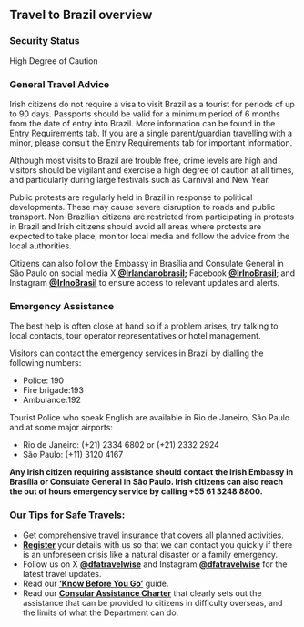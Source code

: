 ## Travel to Brazil overview

### **Security Status**

High Degree of Caution

### **General Travel Advice**

Irish citizens do not require a visa to visit Brazil as a tourist for periods of up to 90 days. Passports should be valid for a minimum period of 6 months from the date of entry into Brazil. More information can be found in the Entry Requirements tab. If you are a single parent/guardian travelling with a minor, please consult the Entry Requirements tab for important information.

Although most visits to Brazil are trouble free, crime levels are high and visitors should be vigilant and exercise a high degree of caution at all times, and particularly during large festivals such as Carnival and New Year.

Public protests are regularly held in Brazil in response to political developments. These may cause severe disruption to roads and public transport. Non-Brazilian citizens are restricted from participating in protests in Brazil and Irish citizens should avoid all areas where protests are expected to take place, monitor local media and follow the advice from the local authorities.

Citizens can also follow the Embassy in Brasília and Consulate General in São Paulo on social media X [**@Irlandanobrasil**](https://x.com/irlandanobrasil)**;** Facebook [**@IrlnoBrasil**](https://www.facebook.com/irlnobrasil/); and Instagram [**@IrlnoBrasil**](http://www.instagram.com/irlnobrasil) to ensure access to relevant updates and alerts.

### **Emergency Assistance**

The best help is often close at hand so if a problem arises, try talking to local contacts, tour operator representatives or hotel management.

Visitors can contact the emergency services in Brazil by dialling the following numbers:

* Police: 190
* Fire brigade:193
* Ambulance:192

Tourist Police who speak English are available in Rio de Janeiro, São Paulo and at some major airports:

* Rio de Janeiro: (+21) 2334 6802 or (+21) 2332 2924
* São Paulo: (+11) 3120 4167

**Any Irish citizen requiring assistance should contact the Irish Embassy in Brasília or Consulate General in São Paulo. Irish citizens can also reach the out of hours emergency service by calling +55 61 3248 8800.**

### **Our Tips for Safe Travels:**

* Get comprehensive travel insurance that covers all planned activities.
* [**Register**](https://www.ireland.ie/en/dfa/overseas-travel/citizens-registration/) your details with us so that we can contact you quickly if there is an unforeseen crisis like a natural disaster or a family emergency.
* Follow us on X [**@dfatravelwise**](https://www.twitter.com/DFATravelWise) and Instagram [**@dfatravelwise**](https://www.instagram.com/dfatravelwise) for the latest travel updates.
* Read our [**‘Know Before You Go’**](https://www.ireland.ie/en/dfa/overseas-travel/know-before-you-go/) guide.
* Read our [**Consular Assistance Charter**](https://www.ireland.ie/en/dfa/overseas-travel/assistance-abroad/consular-assistance-charter/) that clearly sets out the assistance that can be provided to citizens in difficulty overseas, and the limits of what the Department can do.